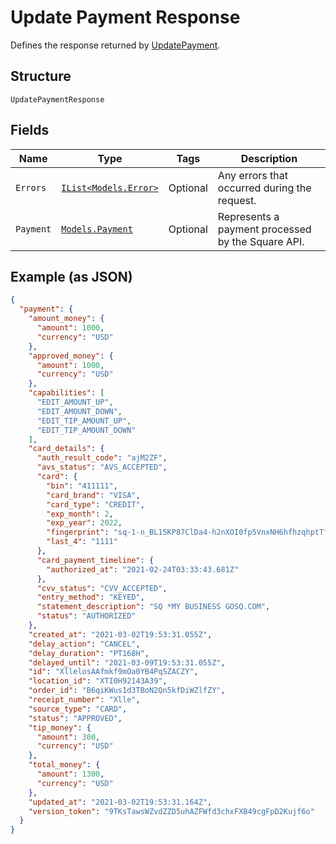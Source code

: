 
# Update Payment Response

Defines the response returned by
[UpdatePayment](/doc/api/payments.md#update-payment).

## Structure

`UpdatePaymentResponse`

## Fields

| Name | Type | Tags | Description |
|  --- | --- | --- | --- |
| `Errors` | [`IList<Models.Error>`](/doc/models/error.md) | Optional | Any errors that occurred during the request. |
| `Payment` | [`Models.Payment`](/doc/models/payment.md) | Optional | Represents a payment processed by the Square API. |

## Example (as JSON)

```json
{
  "payment": {
    "amount_money": {
      "amount": 1000,
      "currency": "USD"
    },
    "approved_money": {
      "amount": 1000,
      "currency": "USD"
    },
    "capabilities": [
      "EDIT_AMOUNT_UP",
      "EDIT_AMOUNT_DOWN",
      "EDIT_TIP_AMOUNT_UP",
      "EDIT_TIP_AMOUNT_DOWN"
    ],
    "card_details": {
      "auth_result_code": "ajM2ZF",
      "avs_status": "AVS_ACCEPTED",
      "card": {
        "bin": "411111",
        "card_brand": "VISA",
        "card_type": "CREDIT",
        "exp_month": 2,
        "exp_year": 2022,
        "fingerprint": "sq-1-n_BL15KP87ClDa4-h2nXOI0fp5VnxNH6hfhzqhptTfAgxgLuGFcg6jIPngDz4IkkTQ",
        "last_4": "1111"
      },
      "card_payment_timeline": {
        "authorized_at": "2021-02-24T03:33:43.681Z"
      },
      "cvv_status": "CVV_ACCEPTED",
      "entry_method": "KEYED",
      "statement_description": "SQ *MY BUSINESS GOSQ.COM",
      "status": "AUTHORIZED"
    },
    "created_at": "2021-03-02T19:53:31.055Z",
    "delay_action": "CANCEL",
    "delay_duration": "PT168H",
    "delayed_until": "2021-03-09T19:53:31.055Z",
    "id": "XllelosAAfmkf9mOa0YB4PqSZACZY",
    "location_id": "XTI0H92143A39",
    "order_id": "B6qiKWus1d3TBoN2Qn5kfDiWZlfZY",
    "receipt_number": "Xlle",
    "source_type": "CARD",
    "status": "APPROVED",
    "tip_money": {
      "amount": 300,
      "currency": "USD"
    },
    "total_money": {
      "amount": 1300,
      "currency": "USD"
    },
    "updated_at": "2021-03-02T19:53:31.164Z",
    "version_token": "9TKsTawsWZvdZZD5uhAZFWfd3chxFXB49cgFpD2Kujf6o"
  }
}
```

